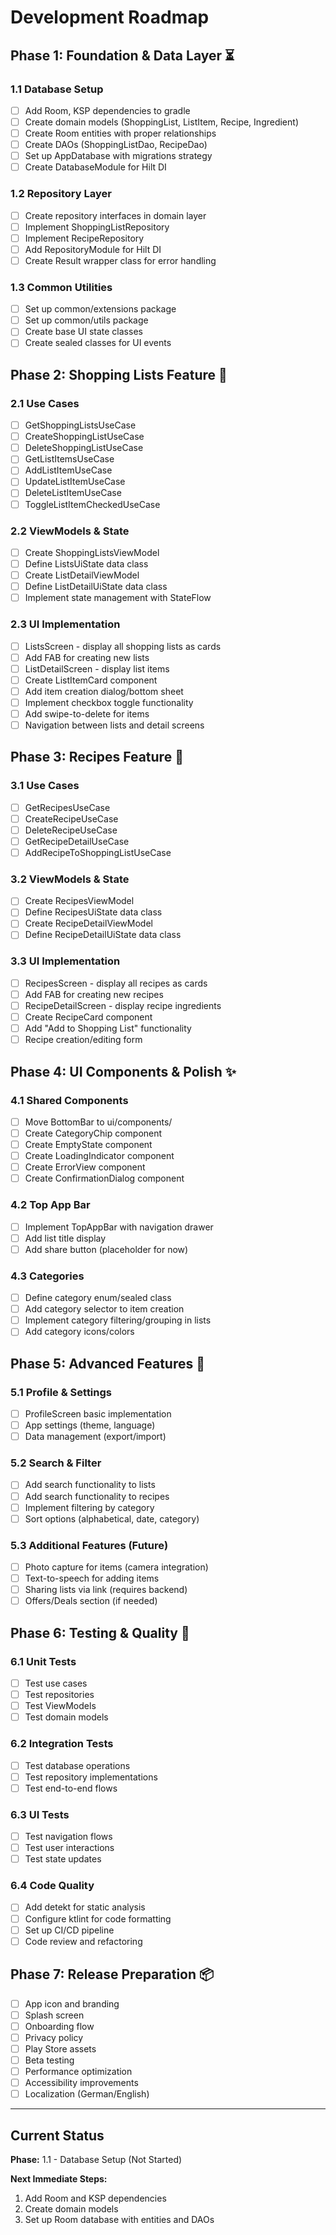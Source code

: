 # Development Roadmap

## Phase 1: Foundation & Data Layer ⏳

### 1.1 Database Setup
- [ ] Add Room, KSP dependencies to gradle
- [ ] Create domain models (ShoppingList, ListItem, Recipe, Ingredient)
- [ ] Create Room entities with proper relationships
- [ ] Create DAOs (ShoppingListDao, RecipeDao)
- [ ] Set up AppDatabase with migrations strategy
- [ ] Create DatabaseModule for Hilt DI

### 1.2 Repository Layer
- [ ] Create repository interfaces in domain layer
- [ ] Implement ShoppingListRepository
- [ ] Implement RecipeRepository
- [ ] Add RepositoryModule for Hilt DI
- [ ] Create Result wrapper class for error handling

### 1.3 Common Utilities
- [ ] Set up common/extensions package
- [ ] Set up common/utils package
- [ ] Create base UI state classes
- [ ] Create sealed classes for UI events

## Phase 2: Shopping Lists Feature 📝

### 2.1 Use Cases
- [ ] GetShoppingListsUseCase
- [ ] CreateShoppingListUseCase
- [ ] DeleteShoppingListUseCase
- [ ] GetListItemsUseCase
- [ ] AddListItemUseCase
- [ ] UpdateListItemUseCase
- [ ] DeleteListItemUseCase
- [ ] ToggleListItemCheckedUseCase

### 2.2 ViewModels & State
- [ ] Create ShoppingListsViewModel
- [ ] Define ListsUiState data class
- [ ] Create ListDetailViewModel
- [ ] Define ListDetailUiState data class
- [ ] Implement state management with StateFlow

### 2.3 UI Implementation
- [ ] ListsScreen - display all shopping lists as cards
- [ ] Add FAB for creating new lists
- [ ] ListDetailScreen - display list items
- [ ] Create ListItemCard component
- [ ] Add item creation dialog/bottom sheet
- [ ] Implement checkbox toggle functionality
- [ ] Add swipe-to-delete for items
- [ ] Navigation between lists and detail screens

## Phase 3: Recipes Feature 🍳

### 3.1 Use Cases
- [ ] GetRecipesUseCase
- [ ] CreateRecipeUseCase
- [ ] DeleteRecipeUseCase
- [ ] GetRecipeDetailUseCase
- [ ] AddRecipeToShoppingListUseCase

### 3.2 ViewModels & State
- [ ] Create RecipesViewModel
- [ ] Define RecipesUiState data class
- [ ] Create RecipeDetailViewModel
- [ ] Define RecipeDetailUiState data class

### 3.3 UI Implementation
- [ ] RecipesScreen - display all recipes as cards
- [ ] Add FAB for creating new recipes
- [ ] RecipeDetailScreen - display recipe ingredients
- [ ] Create RecipeCard component
- [ ] Add "Add to Shopping List" functionality
- [ ] Recipe creation/editing form

## Phase 4: UI Components & Polish ✨

### 4.1 Shared Components
- [ ] Move BottomBar to ui/components/
- [ ] Create CategoryChip component
- [ ] Create EmptyState component
- [ ] Create LoadingIndicator component
- [ ] Create ErrorView component
- [ ] Create ConfirmationDialog component

### 4.2 Top App Bar
- [ ] Implement TopAppBar with navigation drawer
- [ ] Add list title display
- [ ] Add share button (placeholder for now)

### 4.3 Categories
- [ ] Define category enum/sealed class
- [ ] Add category selector to item creation
- [ ] Implement category filtering/grouping in lists
- [ ] Add category icons/colors

## Phase 5: Advanced Features 🚀

### 5.1 Profile & Settings
- [ ] ProfileScreen basic implementation
- [ ] App settings (theme, language)
- [ ] Data management (export/import)

### 5.2 Search & Filter
- [ ] Add search functionality to lists
- [ ] Add search functionality to recipes
- [ ] Implement filtering by category
- [ ] Sort options (alphabetical, date, category)

### 5.3 Additional Features (Future)
- [ ] Photo capture for items (camera integration)
- [ ] Text-to-speech for adding items
- [ ] Sharing lists via link (requires backend)
- [ ] Offers/Deals section (if needed)

## Phase 6: Testing & Quality 🧪

### 6.1 Unit Tests
- [ ] Test use cases
- [ ] Test repositories
- [ ] Test ViewModels
- [ ] Test domain models

### 6.2 Integration Tests
- [ ] Test database operations
- [ ] Test repository implementations
- [ ] Test end-to-end flows

### 6.3 UI Tests
- [ ] Test navigation flows
- [ ] Test user interactions
- [ ] Test state updates

### 6.4 Code Quality
- [ ] Add detekt for static analysis
- [ ] Configure ktlint for code formatting
- [ ] Set up CI/CD pipeline
- [ ] Code review and refactoring

## Phase 7: Release Preparation 📦

- [ ] App icon and branding
- [ ] Splash screen
- [ ] Onboarding flow
- [ ] Privacy policy
- [ ] Play Store assets
- [ ] Beta testing
- [ ] Performance optimization
- [ ] Accessibility improvements
- [ ] Localization (German/English)

---

## Current Status
**Phase:** 1.1 - Database Setup (Not Started)

**Next Immediate Steps:**
1. Add Room and KSP dependencies
2. Create domain models
3. Set up Room database with entities and DAOs

